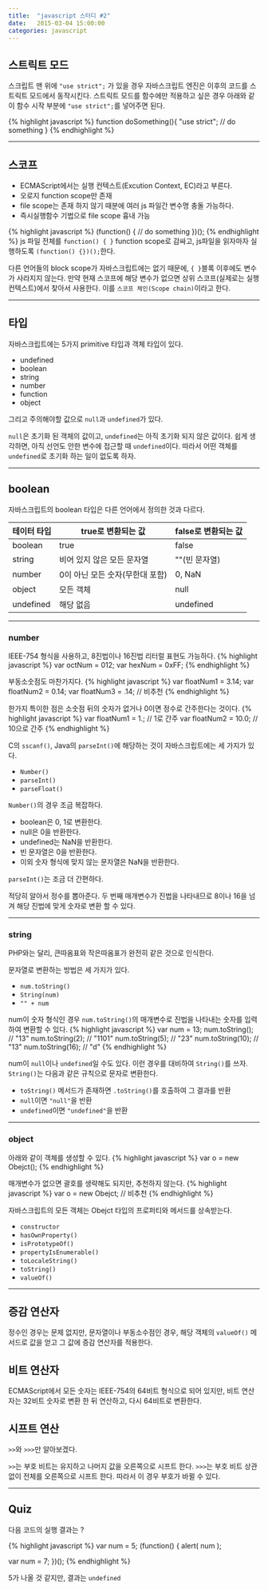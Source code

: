 ```yaml
---
title:  "javascript 스터디 #2"
date:   2015-03-04 15:00:00
categories: javascript
---
```


## 스트릭트 모드
  
스크립트 맨 위에 `"use strict";` 가 있을 경우 자바스크립트 엔진은 이후의 코드를 스트릭트 모드에서 동작시킨다. 스트릭트 모드를 함수에만 적용하고 싶은 경우 아래와 같이 함수 시작 부분에 `"use strict";`를 넣어주면 된다.

{% highlight javascript %}
function doSomething(){
    "use strict";
    // do something
}
{% endhighlight %}

---

## 스코프

 - ECMAScript에서는 실행 컨텍스트(Excution Context, EC)라고 부른다.
 - 오로지 function scope만 존재
 - file scope는 존재 하지 않기 때분에 여러 js 파일간 변수명 충돌 가능하다.
 - 즉시실행함수 기법으로 file scope 흉내 가능
 

{% highlight javascript %}
(function() {
  // do something
})();
{% endhighlight %}
js 파일 전체를 `function() { }` function scope로 감싸고, js파일을 읽자마자 실행하도록 `(function() {})();`한다.

다른 언어들의 block scope가 자바스크립트에는 없기 때문에, `{ }`블록 이후에도 변수가 사라지지 않는다. 만약 현재 스코프에 해당 변수가 없으면 상위 스코프(실제로는 실행 컨텍스트)에서 찾아서 사용한다. 이를 `스코프 체인(Scope chain)`이라고 한다. 

---


## 타입

자바스크립트에는 5가지 primitive 타입과 객체 타입이 있다.

 - undefined
 - boolean
 - string
 - number
 - function
 - object

그리고 주의해야할 값으로 `null`과 `undefined`가 있다.

`null`은 초기화 된 객체의 값이고, `undefined`는 아직 초기화 되지 않은 값이다. 쉽게 생각하면, 아직 선언도 안한 변수에 접근할 때 `undefined`이다. 따라서 어떤 객체를 `undefined`로 초기화 하는 일이 없도록 하자.

---


## boolean

자바스크립트의 boolean 타입은 다른 언어에서 정의한 것과 다르다.

| 테이터 타입 | true로 변환되는 값 | false로 변환되는 값 |
|---|---|---|
| boolean | true | false |
| string | 비어 있지 않은 모든 문자열 | ""(빈 문자열)  |
| number | 0이 아닌 모든 숫자(무한대 포함) | 0, NaN |
| object | 모든 객체 | null |
| undefined | 해당 없음 | undefined |


---

### number
  
IEEE-754 형식을 사용하고, 8진법이나 16진법 리터럴 표현도 가능하다.
{% highlight javascript %}
var octNum = 012;
var hexNum = 0xFF;
{% endhighlight %}

부동소숫점도 마찬가지다.
{% highlight javascript %}
var floatNum1 = 3.14;
var floatNum2 = 0.14;
var floatNum3 = .14;  // 비추천
{% endhighlight %}

한가지 특이한 점은 소숫점 뒤의 숫자가 없거나 0이면 정수로 간주한다는 것이다.
{% highlight javascript %}
var floatNum1 = 1.;     // 1로 간주
var floatNum2 = 10.0;   // 10으로 간주
{% endhighlight %}

C의 `sscanf()`, Java의 `parseInt()`에 해당하는 것이 자바스크립트에는 세 가지가 있다.
 - `Number()`
 - `parseInt()`
 - `parseFloat()`

`Number()`의 경우 조금 복잡하다.
 - boolean은 0, 1로 변환한다.
 - null은 0을 반환한다.
 - undefined는 NaN을 반환한다.
 - 빈 문자열은 0을 반환한다.
 - 이외 숫자 형식에 맞지 않는 문자열은 NaN을 반환한다.

`parseInt()`는 조금 더 간편하다.
  
적당히 알아서 정수를 뽑아준다. 두 번째 매개변수가 진법을 나타내므로 8이나 16을 넘겨 해당 진법에 맞게 숫자로 변환 할 수 있다.


---


### string
  
PHP와는 달리, 큰따옴표와 작은따옴표가 완전히 같은 것으로 인식한다.

문자열로 변환하는 방법은 세 가지가 있다. 
 - `num.toString()`
 - `String(num)`
 - `"" + num`

num이 숫자 형식인 경우 `num.toString()`의 매개변수로 진법을 나타내는 숫자를 입력하여 변환할 수 있다.
{% highlight javascript %}
var num = 13;
num.toString();     // "13"
num.toString(2);    // "1101"
num.toString(5);    // "23"
num.toString(10);   // "13"
num.toString(16);   // "d"
{% endhighlight %}

num이 `null`이나 `undefined`일 수도 있다. 이런 경우를 대비하여 `String()`를 쓰자. `String()`는 다음과 같은 규칙으로 문자로 변환한다.
 - `toString()` 메서드가 존재하면 `.toString()`를 호출하여 그 결과를 반환
 - `null`이면 `"null"`을 반환
 - `undefined`이면 `"undefined"`을 반환

---

### object

아래와 같이 객체를 생성할 수 있다.
{% highlight javascript %}
var o = new Obejct();
{% endhighlight %}
  
매개변수가 없으면 괄호를 생략해도 되지만, 추천하지 않는다.
{% highlight javascript %}
var o = new Obejct;   // 비추천
{% endhighlight %}
  
자바스크립트의 모든 객체는 Obejct 타입의 프로퍼티와 메서드를 상속받는다.
 - `constructor`
 - `hasOwnProperty()`
 - `isPrototypeOf()`
 - `propertyIsEnumerable()`
 - `toLocaleString()`
 - `toString()`
 - `valueOf()`

---

## 증감 연산자

정수인 경우는 문제 없지만, 문자열이나 부동소수점인 경우, 해당 객체의 `valueOf()` 메서드로 값을 얻고 그 값에 증감 연산자를 적용한다.


## 비트 연산자

ECMAScript에서 모든 숫자는 IEEE-754의 64비트 형식으로 되어 있지만, 비트 연산자는 32비트 숫자로 변환 한 뒤 연산하고, 다시 64비트로 변환한다.
  
## 시프트 연산
  
`>>`와 `>>>`만 알아보겠다.

`>>`는 부호 비트는 유지하고 나머지 값을 오른쪽으로 시프트 한다.
`>>>`는 부호 비트 상관없이 전체를 오른쪽으로 시프트 한다. 따라서 이 경우 부호가 바뀔 수 있다.

---

## Quiz

다음 코드의 실행 결과는 ?

{% highlight javascript %}
var num = 5;
(function() {
  alert( num );

  var num = 7;
})();
{% endhighlight %}

5가 나올 것 같지만, 결과는 `undefined`


